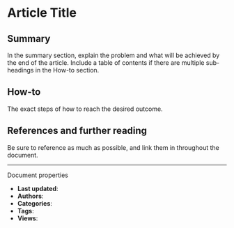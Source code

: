 # Article Title

## Summary
In the summary section, explain the problem and what will be achieved by the end of the article. Include a table of contents if there are multiple sub-headings in the How-to section.

## How-to
The exact steps of how to reach the desired outcome. 

## References and further reading
Be sure to reference as much as possible, and link them in throughout the document. 

----
Document properties
 - **Last updated**:
 - **Authors**:
 - **Categories**:
 - **Tags**:
 - **Views**:
